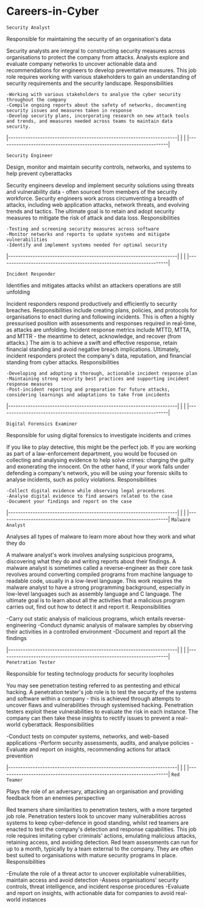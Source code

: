 # Careers-in-Cyber

```Security Analyst```


Responsible for maintaining the security of an organisation's data


Security analysts are integral to constructing security measures across organisations to protect the company from attacks. Analysts explore and evaluate company networks to uncover actionable data and recommendations for engineers to develop preventative measures. This job role requires working with various stakeholders to gain an understanding of security requirements and the security landscape.
Responsibilities


    -Working with various stakeholders to analyse the cyber security throughout the company
    -Compile ongoing reports about the safety of networks, documenting security issues and measures taken in response
    -Develop security plans, incorporating research on new attack tools and trends, and measures needed across teams to maintain data security.
    
    
|---------------------------------------------------------------------|
|                                                                     |
|---------------------------------------------------------------------|

```Security Engineer```

Design, monitor and maintain security controls, networks, and systems to help prevent cyberattacks

Security engineers develop and implement security solutions using threats and vulnerability data - often sourced from members of the security workforce. Security engineers work across circumventing a breadth of attacks, including web application attacks, network threats, and evolving trends and tactics. The ultimate goal is to retain and adopt security measures to mitigate the risk of attack and data loss.
Responsibilities

    -Testing and screening security measures across software
    -Monitor networks and reports to update systems and mitigate vulnerabilities
    -Identify and implement systems needed for optimal security
    
|---------------------------------------------------------------------|
|                                                                     |
|---------------------------------------------------------------------|

```Incident Responder```

Identifies and mitigates attacks whilst an attackers operations are still unfolding

Incident responders respond productively and efficiently to security breaches. Responsibilities include creating plans, policies, and protocols for organisations to enact during and following incidents. This is often a highly pressurised position with assessments and responses required in real-time, as attacks are unfolding. Incident response metrics include MTTD, MTTA, and MTTR - the meantime to detect, acknowledge, and recover (from attacks.) The aim is to achieve a swift and effective response, retain financial standing and avoid negative breach implications. Ultimately, incident responders protect the company's data, reputation, and financial standing from cyber attacks.
Responsibilities

    -Developing and adopting a thorough, actionable incident response plan
    -Maintaining strong security best practices and supporting incident response measures
    -Post-incident reporting and preparation for future attacks, considering learnings and adaptations to take from incidents
|---------------------------------------------------------------------|
|                                                                     |
|---------------------------------------------------------------------|

```Digital Forensics Examiner``` 

Responsible for using digital forensics to investigate incidents and crimes

If you like to play detective, this might be the perfect job. If you are working as part of a law-enforcement department, you would be focused on collecting and analysing evidence to help solve crimes: charging the guilty and exonerating the innocent. On the other hand, if your work falls under defending a company's network, you will be using your forensic skills to analyse incidents, such as policy violations.
Responsibilities

    -Collect digital evidence while observing legal procedures
    -Analyse digital evidence to find answers related to the case
    -Document your findings and report on the case

|---------------------------------------------------------------------|
|                                                                     |
|---------------------------------------------------------------------|
```Malware Analyst```

Analyses all types of malware to learn more about how they work and what they do

A malware analyst's work involves analysing suspicious programs, discovering what they do and writing reports about their findings. A malware analyst is sometimes called a reverse-engineer as their core task revolves around converting compiled programs from machine language to readable code, usually in a low-level language. This work requires the malware analyst to have a strong programming background, especially in low-level languages such as assembly language and C language. The ultimate goal is to learn about all the activities that a malicious program carries out, find out how to detect it and report it.
Responsibilities

   -Carry out static analysis of malicious programs, which entails reverse-engineering
   -Conduct dynamic analysis of malware samples by observing their activities in a controlled environment
   -Document and report all the findings




|---------------------------------------------------------------------|
|                                                                     |
|---------------------------------------------------------------------|
```Penetration Tester```


Responsible for testing technology products for security loopholes

You may see penetration testing referred to as pentesting and ethical hacking. A penetration tester's job role is to test the security of the systems and software within a company - this is achieved through attempts to uncover flaws and vulnerabilities through systemised hacking. Penetration testers exploit these vulnerabilities to evaluate the risk in each instance. The company can then take these insights to rectify issues to prevent a real-world cyberattack.
Responsibilities

   -Conduct tests on computer systems, networks, and web-based applications
   -Perform security assessments, audits, and analyse policies
   -Evaluate and report on insights, recommending actions for attack prevention



|---------------------------------------------------------------------|
|                                                                     |
|---------------------------------------------------------------------|
```Red Teamer```

Plays the role of an adversary, attacking an organisation and providing feedback from an enemies perspective

Red teamers share similarities to penetration testers, with a more targeted job role. Penetration testers look to uncover many vulnerabilities across systems to keep cyber-defence in good standing, whilst red teamers are enacted to test the company's detection and response capabilities. This job role requires imitating cyber criminals' actions, emulating malicious attacks, retaining access, and avoiding detection. Red team assessments can run for up to a month, typically by a team external to the company. They are often best suited to organisations with mature security programs in place.
Responsibilities

   -Emulate the role of a threat actor to uncover exploitable vulnerabilities, maintain access and avoid detection
   -Assess organisations' security controls, threat intelligence, and incident response procedures
   -Evaluate and report on insights, with actionable data for companies to avoid real-world instances
